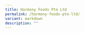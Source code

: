 ```yaml
---
title: Harmony Foods Pte Ltd
permalink: /harmony-foods-pte-ltd/
variant: markdown
description: ""
---
```


